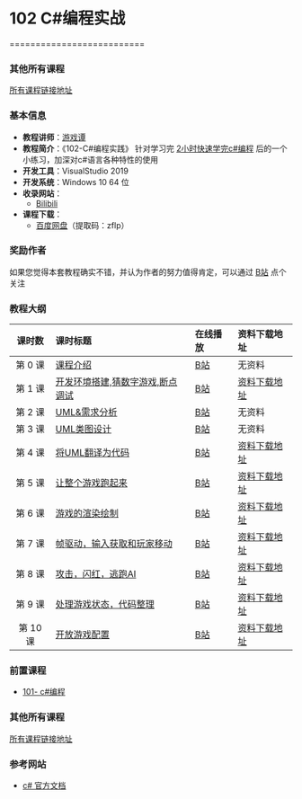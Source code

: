 # 102  C#编程实战

==========================

### 其他所有课程
[所有课程链接地址](https://github.com/GamesTan/GameDevelopTutorials)


### 基本信息
- **教程讲师**：[游戏谭](https://space.bilibili.com/481436151)
- **教程简介**：《102-C#编程实践》 针对学习完 [2小时快速学完c#编程](https://www.bilibili.com/video/BV1sy4y1u7cw) 后的一个小练习，加深对c#语言各种特性的使用
- **开发工具**：VisualStudio 2019
- **开发系统**：Windows 10 64 位
- **收录网站**：
	- [Bilibili](https://www.bilibili.com/video/BV1Ew411o73C) 
- **课程下载**：
	- [百度网盘](https://pan.baidu.com/s/1f_GYjUuD5hB6rbwXQNbebQ )（提取码：zflp）

### 奖励作者
如果您觉得本套教程确实不错，并认为作者的努力值得肯定，可以通过 [B站](https://space.bilibili.com/481436151) 点个关注

### 教程大纲

| 课时数 | 课时标题 | 在线播放 |资料下载地址|
|:-----:|:--------|:-------|:-------|
|第 0 课|[课程介绍](Doc/Lecture01.md)|[B站](https://www.bilibili.com/video/BV1Ew411o73C?p=1)|无资料
|第 1 课|[开发环境搭建,猜数字游戏,断点调试](Doc/Lecture01.md)|[B站](https://www.bilibili.com/video/BV1Ew411o73C?p=2)|[资料下载地址](https://github.com/GamesTan/102_CSCodingTrain/archive/refs/tags/v0.0.4.zip)
|第 2 课|[UML&需求分析](Doc/Lecture03.md)|[B站](https://www.bilibili.com/video/BV1Ew411o73C?p=4)|无资料
|第 3 课|[UML类图设计](Doc/Lecture03.md)|[B站](https://www.bilibili.com/video/BV1Ew411o73C?p=5)|无资料
|第 4 课|[将UML翻译为代码](Doc/Lecture03.md)|[B站](https://www.bilibili.com/video/BV1Ew411o73C?p=6)|[资料下载地址](https://github.com/GamesTan/102_CSCodingTrain/archive/refs/tags/v0.0.4.zip) 
|第 5 课|[让整个游戏跑起来](Doc/Lecture03.md)|[B站](https://www.bilibili.com/video/BV1Ew411o73C?p=7)|[资料下载地址](https://github.com/GamesTan/102_CSCodingTrain/archive/refs/tags/v0.0.5.zip) 
|第 6 课|[游戏的渲染绘制](Doc/Lecture03.md)|[B站](https://www.bilibili.com/video/BV1Ew411o73C?p=8)|[资料下载地址](https://github.com/GamesTan/102_CSCodingTrain/archive/refs/tags/v0.0.6.zip) 
|第 7 课|[帧驱动，输入获取和玩家移动](Doc/Lecture03.md)|[B站](https://www.bilibili.com/video/BV1Ew411o73C?p=9)|[资料下载地址](https://github.com/GamesTan/102_CSCodingTrain/archive/refs/tags/v0.0.7.zip) 
|第 8 课|[攻击，闪红，逃跑AI](Doc/Lecture03.md)|[B站](https://www.bilibili.com/video/BV1Ew411o73C?p=10)|[资料下载地址](https://github.com/GamesTan/102_CSCodingTrain/archive/refs/tags/v0.0.8.zip) 
|第 9 课|[处理游戏状态，代码整理](Doc/Lecture03.md)|[B站](https://www.bilibili.com/video/BV1Ew411o73C?p=11)|[资料下载地址](https://github.com/GamesTan/102_CSCodingTrain/archive/refs/tags/v0.0.9.zip) 
|第 10 课|[开放游戏配置](Doc/Lecture03.md)|[B站](https://www.bilibili.com/video/BV1Ew411o73C?p=12)|[资料下载地址](https://github.com/GamesTan/102_CSCodingTrain/archive/refs/tags/v0.0.10.zip) 

### 前置课程
- [101- c#编程](https://github.com/GamesTan/GameDevelopTutorials/Readme/101.md)

### 其他所有课程
[所有课程链接地址](https://github.com/GamesTan/GameDevelopTutorials/README.md)

### 参考网站
- [c# 官方文档](https://docs.microsoft.com/zh-cn/dotnet/csharp/)
